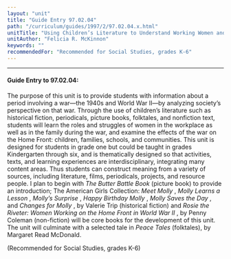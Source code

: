 ```yaml
---
layout: "unit"
title: "Guide Entry 97.02.04"
path: "/curriculum/guides/1997/2/97.02.04.x.html"
unitTitle: "Using Children’s Literature to Understand Working Women and Children During World War II"
unitAuthor: "Felicia R. McKinnon"
keywords: ""
recommendedFor: "Recommended for Social Studies, grades K-6"
---
```

<body>
<hr/>
 <h4>
  Guide Entry to 97.02.04:
 </h4>
 The purpose of this unit is to provide students with information about a period involving a war—the 1940s and World War II—by analyzing society’s perspective on that war. Through the use of children’s literature such as historical fiction, periodicals, picture books, folktales, and nonfiction text, students will learn the roles and struggles of women in the workplace as well as in the family during the war, and examine the effects of the war on the Home Front: children, families, schools, and communities. This unit is designed for students in grade one but could be taught in grades Kindergarten through six, and is thematically designed so that activities, texts, and learning experiences are interdisciplinary, integrating many content areas. Thus students can construct meaning from a variety of sources, including literature, films, periodicals, projects, and resource people. I plan to begin with
 <i>
  The Butter Battle Book
 </i>
 (picture book) to provide an introduction; The American Girls Collection:
 <i>
  Meet Molly
 </i>
 ,
 <i>
  Molly Learns a Lesson
 </i>
 ,
 <i>
  Molly’s Surprise
 </i>
 ,
 <i>
  Happy Birthday Molly
 </i>
 ,
 <i>
  Molly Saves the Day
 </i>
 , and
 <i>
  Changes for Molly
 </i>
 , by Valerie Trip (historical fiction) and
 <i>
  Rosie the Riveter: Women Working on the Home Front in World War II
 </i>
 , by Penny Coleman (non-fiction) will be core books for the development of this unit. The unit will culminate with a selected tale in
 <i>
  Peace Tales
 </i>
 (folktales), by Margaret Read McDonald.
 <p>
  (Recommended for Social Studies, grades K-6)
 </p>

</body>